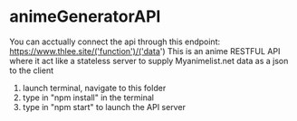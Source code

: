 # animeGeneratorAPI

You can acctually connect the api through this endpoint: https://www.thlee.site/('function')/('data')
This is an anime RESTFUL API where it act like a stateless server to supply Myanimelist.net data as a json to the client 

1. launch terminal, navigate to this folder
2. type in "npm install" in the terminal
3. type in "npm start" to launch the API server
